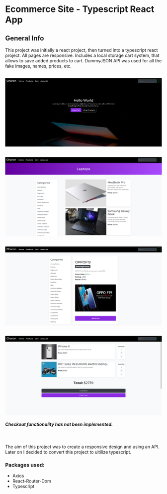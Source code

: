 # Ecommerce Site - Typescript React App

## General Info
This project was initially a react project, then turned into a typescript react project. All pages are responsive. Includes a local storage cart system, that allows to save added products to cart.
DummyJSON API was used for all the fake images, names, prices, etc.

&nbsp;
![Alt text](/readmeIMG/home-page.png "Optional Title")

&nbsp;
![Alt text](/readmeIMG/product-page.png "Optional Title")


&nbsp;
![Alt text](/readmeIMG/single-product.png "Optional Title")

&nbsp;
![Alt text](/readmeIMG/cart.png "Optional Title")
#####  Checkout functionality has not been implemented.
&nbsp;

The aim of this project was to create a responsive design and using an API. Later on I decided to convert this project to uitilize typescript.

### Packages used:
* Axios
* React-Router-Dom
* Typescript